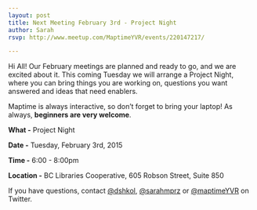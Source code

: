 ```yaml
---
layout: post
title: Next Meeting February 3rd - Project Night
author: Sarah
rsvp: http://www.meetup.com/MaptimeYVR/events/220147217/

---
```



Hi All! Our February meetings are planned and ready to go, and we are excited about it. This coming Tuesday we will arrange a Project Night, where you can bring things you are working on, questions you want answered and ideas that need enablers.

Maptime is always interactive, so don’t forget to bring your laptop! As always, **beginners are very welcome**. 

**What -** Project Night

**Date -** Tuesday, February 3rd, 2015

**Time -** 6:00 - 8:00pm

**Location -** BC Libraries Cooperative, 605 Robson Street, Suite 850

If you have questions, contact [@dshkol](https://twitter.com/dshkol), [@sarahmprz](https://twitter.com/sarahmprz) or [@maptimeYVR](http://) on Twitter.

